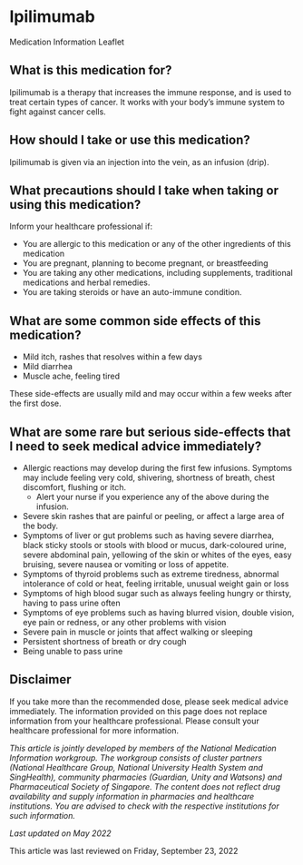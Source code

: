 # Ipilimumab

Medication Information Leaflet

What is this medication for?
----------------------------

Ipilimumab is a therapy that increases the immune response, and is used to treat certain types of cancer. It works with your body’s immune system to fight against cancer cells.

How should I take or use this medication?
-----------------------------------------

Ipilimumab is given via an injection into the vein, as an infusion (drip).

What precautions should I take when taking or using this medication?
--------------------------------------------------------------------

Inform your healthcare professional if:

* You are allergic to this medication or any of the other ingredients of this medication
* You are pregnant, planning to become pregnant, or breastfeeding
* You are taking any other medications, including supplements, traditional medications and herbal remedies.
* You are taking steroids or have an auto-immune condition.

What are some common side effects of this medication?
-----------------------------------------------------

* Mild itch, rashes that resolves within a few days
* Mild diarrhea
* Muscle ache, feeling tired

These side-effects are usually mild and may occur within a few weeks after the first dose.

What are some rare but serious side-effects that I need to seek medical advice immediately?
-------------------------------------------------------------------------------------------

* Allergic reactions may develop during the first few infusions. Symptoms may include feeling very cold, shivering, shortness of breath, chest discomfort, flushing or itch.
  + Alert your nurse if you experience any of the above during the infusion.
* Severe skin rashes that are painful or peeling, or affect a large area of the body.
* Symptoms of liver or gut problems such as having severe diarrhea, black sticky stools or stools with blood or mucus, dark-coloured urine, severe abdominal pain, yellowing of the skin or whites of the eyes, easy bruising, severe nausea or vomiting or loss of appetite.
* Symptoms of thyroid problems such as extreme tiredness, abnormal intolerance of cold or heat, feeling irritable, unusual weight gain or loss
* Symptoms of high blood sugar such as always feeling hungry or thirsty, having to pass urine often
* Symptoms of eye problems such as having blurred vision, double vision, eye pain or redness, or any other problems with vision
* Severe pain in muscle or joints that affect walking or sleeping
* Persistent shortness of breath or dry cough
* Being unable to pass urine

Disclaimer
----------

If you take more than the recommended dose, please seek medical advice immediately. The information provided on this page does not replace information from your healthcare professional. Please consult your healthcare professional for more information.

*This article is jointly developed by members of the National Medication Information workgroup. The workgroup consists of cluster partners (National Healthcare Group, National University Health System and SingHealth), community pharmacies (Guardian, Unity and Watsons) and Pharmaceutical Society of Singapore. The content does not reflect drug availability and supply information in pharmacies and healthcare institutions. You are advised to check with the respective institutions for such information.*

*Last updated on May 2022*

This article was last reviewed on
Friday, September 23, 2022